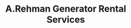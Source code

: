 ---
title: "A.Rehman Generator Rental Services"
url: /karachi/a-rehman-generator-rental-services/
shop: electronics
---